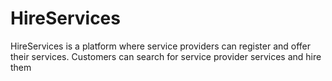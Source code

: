 # HireServices
HireServices is a platform where service providers can register and offer their services.
Customers can search for service provider services and hire them
